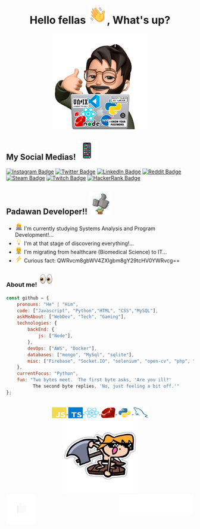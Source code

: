 <h1 align="center">Hello fellas <img src="assets/images/wave.gif" width="50" />, What's up? </h1>

<div align="center">
<img src="assets/images/Memoji.png" width="256" alight-itens="center">
</div>

## My Social Medias! <img src="assets/images/phone.gif" width="50"> 

[![Instagram Badge](https://img.shields.io/badge/Instagram-E4405F?logo=instagram&logoColor=fff&style=for-the-badge)](https://instagram.com/vncsmnl)
[![Twitter Badge](https://img.shields.io/badge/Twitter-1DA1F2?logo=twitter&logoColor=fff&style=for-the-badge)](https://twitter.com/vncsmnl)
[![LinkedIn Badge](https://img.shields.io/badge/LinkedIn-0A66C2?logo=linkedin&logoColor=fff&style=for-the-badge)](https://br.linkedin.com/in/vncsmnl)
[![Reddit Badge](https://img.shields.io/badge/Reddit-FF4500?logo=reddit&logoColor=fff&style=for-the-badge)](https://www.reddit.com/user/vncsmnl)
[![Steam Badge](https://img.shields.io/badge/Steam-000?logo=steam&logoColor=fff&style=for-the-badge)](https://steamcommunity.com/id/vncsmnl)
[![Twitch Badge](https://img.shields.io/badge/Twitch-9146FF?logo=twitch&logoColor=fff&style=for-the-badge)](https://www.twitch.tv/vncsmnl)
[![HackerRank Badge](https://img.shields.io/badge/HackerRank-00EA64?logo=hackerrank&logoColor=000&style=for-the-badge)](https://www.hackerrank.com/vncsmnl?hr_r=1)

## Padawan Developer!! <img src="assets/images/BabyYoda.gif" width="60">

- <img src="assets/images/guy-with-laptop-2.gif" width="20" /> I'm currently studying Systems Analysis and Program Development!...
- <img src="assets/images/idea.gif" width="20" /> I'm at that stage of discovering everything!...
- <img src="assets/images/male-doctor.gif" width="20" /> I'm migrating from healthcare (Biomedical Science) to IT...
- <img src="assets/images/thunder.gif" width="20" /> Curious fact: QWRvcm8gbWV4ZXIgbm8gY29tcHV0YWRvcg==

### About me! <img src="assets/images/eyes.gif" width="40">

```javascript
const github = {
    pronouns: "He" | "Him",
    code: ["Javascript", "Python","HTML", "CSS","MySQL"],
    askMeAbout: ["WebDev", "Tech", "Gaming"],
    technologies: {
        backEnd: {
            js: ["Node"],
        },
        devOps: ["AWS", "Docker"],
        databases: ["mongo", "MySql", "sqlite"],
        misc: ["Firebase", "Socket.IO", "selenium", "open-cv", "php", "SuiteApp","discord.py"]
    },
    currentFocus: "Python",
    fun: "Two bytes meet.  The first byte asks, 'Are you ill?'
          The second byte replies, 'No, just feeling a bit off.'"
};
```
<div align="center" style="display: inline_block"><br>
  <a href="https://www.javascript.com/" target="_blank" rel="noopener noreferrer">
  <img align="center" alt="Js" height="30" width="40" src="https://raw.githubusercontent.com/devicons/devicon/master/icons/javascript/javascript-plain.svg">
  </a>
  <a href="https://www.typescriptlang.org/" target="_blank" rel="noopener noreferrer">
  <img align="center" alt="Ts" height="30" width="40" src="https://raw.githubusercontent.com/devicons/devicon/master/icons/typescript/typescript-plain.svg">
  </a>
  <a href="https://pt-br.reactjs.org" target="_blank" rel="noopener noreferrer">
  <img align="center" alt="React" height="30" width="40" src="https://raw.githubusercontent.com/devicons/devicon/master/icons/react/react-original.svg">
  </a>
  <a href="https://www.ruby-lang.org/pt/" target="_blank" rel="noopener noreferrer">
  <img align="center" alt="Ruby" height="30" width="40" src="https://raw.githubusercontent.com/devicons/devicon/master/icons/ruby/ruby-original.svg">
  </a>
  <a href="https://www.python.org/" target="_blank" rel="noopener noreferrer">
  <img align="center" alt="Python" height="30" width="40" src="https://raw.githubusercontent.com/devicons/devicon/master/icons/python/python-original.svg">
  </a>
  <a href="https://www.mysql.com/" target="_blank" rel="noopener noreferrer">
  <img align="center" alt="SQL" height="30" width="40" src="https://raw.githubusercontent.com/devicons/devicon/master/icons/mysql/mysql-plain.svg">
  </a>
</div>

<div align="center">
<img src="assets/images/Link.png" width="200" alight-itens="center">
</div>

<div style="float: right"><img src="./assets/images/vncsmnl.gif" alt="signature" width="200"></div> <div style="float: left"><img src="./assets/images/rate_w.png" alt="signature" width="80"></div>
